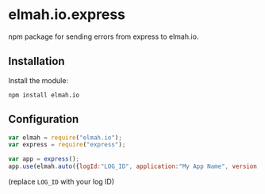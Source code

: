 # elmah.io.express
npm package for sending errors from express to elmah.io.

## Installation

Install the module:

`npm install elmah.io`

## Configuration

```javascript
var elmah = require("elmah.io");
var express = require("express");

var app = express();
app.use(elmah.auto({logId:"LOG_ID", application:"My App Name", version: "42.0.0"}));
```

(replace `LOG_ID` with your log ID)